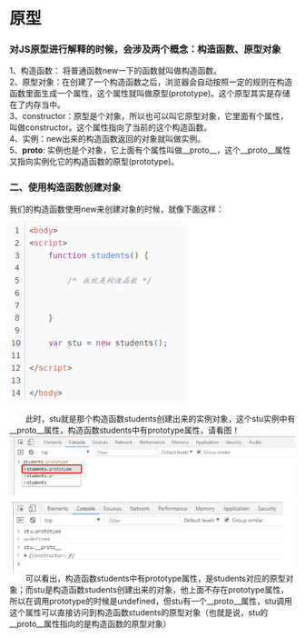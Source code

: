 # 原型
### 对JS原型进行解释的时候，会涉及两个概念：构造函数、原型对象

1、构造函数： 将普通函数new一下的函数就叫做构造函数。  
2、原型对象：在创建了一个构造函数之后，浏览器会自动按照一定的规则在构造函数里面生成一个属性，这个属性就叫做原型(prototype)。这个原型其实是存储在了内存当中。  
3、constructor：原型是个对象，所以也可以叫它原型对象，它里面有个属性，叫做constructor。这个属性指向了当前的这个构造函数。  
4、实例：new出来的构造函数返回的对象就叫做实例。  
5、__proto__: 实例也是个对象，它上面有个属性叫做__proto__，这个__proto__属性又指向实例化它的构造函数的原型(prototype)。  

### 二、使用构造函数创建对象

我们的构造函数使用new来创建对象的时候，就像下面这样：  
![image](./assets/proto-1.png)  
&emsp;&emsp;此时，stu就是那个构造函数students创建出来的实例对象，这个stu实例中有__proto__属性，构造函数students中有prototype属性，请看图！
![image](./assets/proto-2.png)  
![image](./assets/proto-3.png)  
&emsp;&emsp;可以看出，构造函数students中有prototype属性，是students对应的原型对象；而stu是构造函数students创建出来的对象，他上面不存在prototype属性，所以在调用prototype的时候是undefined，但stu有一个__proto__属性，stu调用这个属性可以直接访问到构造函数students的原型对象（也就是说，stu的__proto__属性指向的是构造函数的原型对象）

